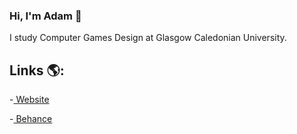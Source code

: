 ### Hi, I'm Adam 👋

I study Computer Games Design at Glasgow Caledonian University.

## Links 🌎:
-<a href="https://adamalbsoul.github.io/"> Website</a>

-<a href="https://www.behance.net/adamalbsoul/"> Behance</a>
